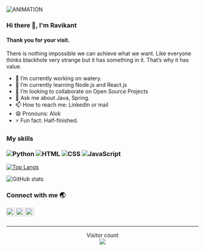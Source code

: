 <img  alt="ANIMATION" src="https://miro.medium.com/max/2080/1*FbT7RYqb-c8ifJpK_oY5gA.gif"></img>
### Hi there 👋, I'm Ravikant
#### Thank you for your visit.

There is nothing impossible we can achieve what we want. Like everyone thinks blackhole very strange but it has something in it. That’s why it has value.

- 🔭 I’m currently working on watery. 
- 🌱 I’m currently learning Node.js and React.js 
- 👯 I’m looking to collaborate on Open Source Projects 
- 💬 Ask me about Java, Spring. 
- 📫 How to reach me: LinkedIn or  mail 
- 😄 Pronouns: Alok 
- ⚡ Fun fact: Half-finished.  

### My skills <br/> <br/> ![Python](https://img.shields.io/badge/-Python-0077B5?style=flat&logoColor=white&logo=python) ![HTML](https://img.shields.io/badge/-HTML-ff0d00?style=flat&logoColor=white&logo=html5) ![CSS](https://img.shields.io/badge/-CSS-196eff?style=flat&logoColor=white&logo=css3) ![JavaScript](https://img.shields.io/badge/-JavaScript-ffdd19?style=flat&logoColor=white&logo=javascript)


[![Top Langs](https://github-readme-stats.vercel.app/api/top-langs/?username=pol-alok)](https://github.com/anuraghazra/github-readme-stats)

![GitHub stats](https://github-readme-stats.vercel.app/api?username=pol-alok&show_icons=true)   


### Connect with me 🌏

<img align="left" alt=" LinkedIn" width="22px" src="https://cdn.jsdelivr.net/npm/simple-icons@v3/icons/linkedin.svg" />
<img align="left" alt=" YouTube" width="22px" src="https://cdn.jsdelivr.net/npm/simple-icons@v3/icons/facebook.svg" />
<img align="left" alt=" YouTube" width="22px" src="https://cdn.jsdelivr.net/npm/simple-icons@v3/icons/hackerrank.svg" />
<br />
<br />

---
<p align="center"> 
  Visitor count<br>
  <img src="https://profile-counter.glitch.me/pol-alok/count.svg" />
</p>
<br />
<br />
